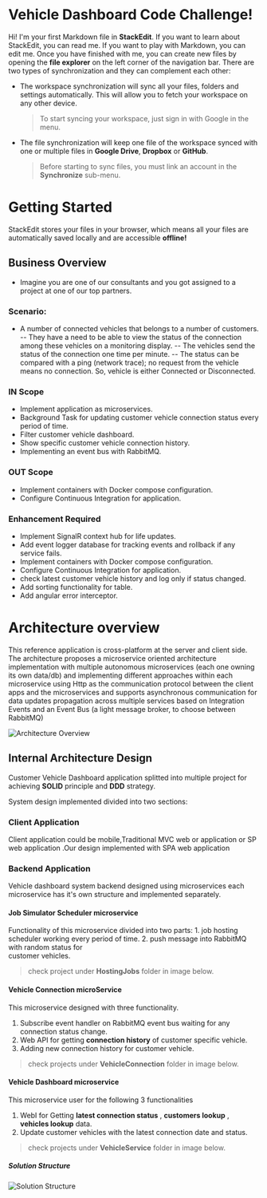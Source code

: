 # Vehicle Dashboard Code Challenge!

Hi! I'm your first Markdown file in **StackEdit**. If you want to learn about StackEdit, you can read me. If you want to play with Markdown, you can edit me. Once you have finished with me, you can create new files by opening the **file explorer** on the left corner of the navigation bar.
There are two types of synchronization and they can complement each other:

- The workspace synchronization will sync all your files, folders and settings automatically. This will allow you to fetch your workspace on any other device.
	> To start syncing your workspace, just sign in with Google in the menu.

- The file synchronization will keep one file of the workspace synced with one or multiple files in **Google Drive**, **Dropbox** or **GitHub**.
	> Before starting to sync files, you must link an account in the **Synchronize** sub-menu.


# Getting Started

StackEdit stores your files in your browser, which means all your files are automatically saved locally and are accessible **offline!**

## Business Overview

- Imagine you are one of our consultants and you got assigned to a project at one of our top partners.

### Scenario:
 - A number of connected vehicles that belongs to a number of customers.
 -- They have a need to be able to view the status of the connection among these vehicles on a monitoring display.
-- The vehicles send the status of the connection one time per minute.
-- The status can be compared with a ping (network trace); no request from the vehicle means no connection. So, vehicle is either Connected or Disconnected.

### IN Scope
- Implement application as microservices.
- Background Task for updating customer vehicle connection status every period of time.
- Filter customer vehicle dashboard.
- Show specific customer vehicle connection history.
- Implementing an event bus with RabbitMQ.

### OUT Scope

- Implement containers with Docker compose configuration.
- Configure Continuous Integration for application.


### Enhancement Required
- Implement SignalR context hub for life updates.
- Add event logger database for tracking events and rollback if any service fails.
-  Implement containers with Docker compose configuration.
- Configure Continuous Integration for application.
- check latest customer vehicle history and log only if status changed.
- Add sorting functionality for table.
- Add angular error interceptor.


#  Architecture overview

This reference application is cross-platform at the server and client side.
The architecture proposes a microservice oriented architecture implementation with multiple autonomous microservices (each one owning its own data/db) and implementing different approaches within each microservice using Http as the communication protocol between the client apps and the microservices and supports asynchronous communication for data updates propagation across multiple services based on Integration Events and an Event Bus (a light message broker, to choose between RabbitMQ)

![Architecture Overview](https://lh3.googleusercontent.com/QR0nyEk33wZM4VNV1E3ZkD3S-WVbyILeZufwtdqR5LH5HxbN0FE7H69basyPxHShskKb_8eBwBy_ "Architecture overview")


## Internal Architecture Design

Customer Vehicle Dashboard application splitted into multiple project for achieving **SOLID** principle and **DDD** strategy.

System design implemented divided into two sections:

### Client Application
Client application could be mobile,Traditional MVC web or  application or SP web application .Our design implemented with SPA web application
### Backend Application
 Vehicle dashboard system backend designed using microservices each microservice has it's own structure and implemented separately.
 ####  Job Simulator Scheduler microservice 
 Functionality of this microservice divided into two parts:
	       1. job hosting scheduler working every period of time. 
	       2. push message into RabbitMQ with random status for        
     	      customer vehicles.
> check project under **HostingJobs** folder in image below.

 #### Vehicle Connection microService
This microservice designed with three functionality. 
 1. Subscribe event handler on RabbitMQ event bus waiting for any connection status change.
 2.  Web API for getting **connection history** of customer specific vehicle.
 3. Adding new connection history for customer vehicle.
> check projects under **VehicleConnection** folder  in image below.
#### Vehicle Dashboard microservice
This microservice user for the following 3 functionalities
 1. WebI for Getting **latest connection status** , **customers lookup** , **vehicles  lookup** data.
 2. Update customer vehicles with the latest connection date and status.
> check projects under **VehicleService** folder  in image below.
##### Solution Structure
![Solution Structure](https://lh3.googleusercontent.com/9ftLUMDU80c0Losx3IbNh6dkOqqXBnHLrG9CvFPpQdSi9_TQFLp1HMpw5oarydh1TzvLil942QYO)
  
